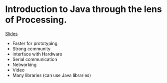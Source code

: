 # Introduction to Java through the lens of Processing.

[Slides](https://docs.google.com/presentation/d/1LMC9q6tbFekMtc4wyw1zHDSLw23772IE3oy25Z4RzGg/edit?usp=sharing)

- Faster for prototyping
- Strong community
- interface with Hardware
- Serial communication
- Networking
- Video
- Many libraries (can use Java libraries)

